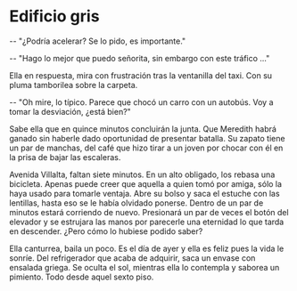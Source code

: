 # Edificio gris

-- "¿Podría acelerar? Se lo pido, es importante."

-- "Hago lo mejor que puedo señorita, sin embargo con este tráfico
..."

Ella en respuesta, mira con frustración tras la ventanilla del taxi.
Con su pluma tamborilea sobre la carpeta.

-- "Oh mire, lo típico. Parece que chocó un carro con un autobús. Voy
a tomar la desviación, ¿está bien?"

Sabe ella que en quince minutos concluirán la junta. Que Meredith
habrá ganado sin haberle dado oportunidad de presentar batalla. Su
zapato tiene un par de manchas, del café que hizo tirar a un joven por
chocar con él en la prisa de bajar las escaleras.

Avenida Villalta, faltan siete minutos. En un alto obligado, los
rebasa una bicicleta. Apenas puede creer que aquella a quien tomó por
amiga, sólo la haya usado para tomarle ventaja. Abre su bolso y saca
el estuche con las lentillas, hasta eso se le había olvidado ponerse.
Dentro de un par de minutos estará corriendo de nuevo. Presionará un
par de veces el botón del elevador y se estrujara las manos por
parecerle una eternidad lo que tarda en descender. ¿Pero cómo lo
hubiese podido saber?

Ella canturrea, baila un poco. Es el día de ayer y ella es feliz pues
la vida le sonríe. Del refrigerador que acaba de adquirir, saca un
envase con ensalada griega. Se oculta el sol, mientras ella lo
contempla y saborea un pimiento. Todo desde aquel sexto piso.
